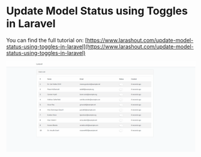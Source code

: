# Update Model Status using Toggles in Laravel
   You can find the full tutorial on:
   [https://www.larashout.com/update-model-status-using-toggles-in-laravel](https://www.larashout.com/update-model-status-using-toggles-in-laravel)
   
![Update Status](https://github.com/LaraShout/laravel-switchey-toggle/blob/master/gif/statusUpdate.gif)
